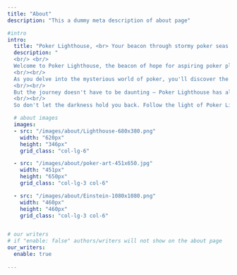 ```yaml
---
title: "About"
description: "This a dummy meta description of about page"

#intro
intro:
  title: "Poker Lighthouse, <br> Your beacon through stormy poker seas."
  description: "
  <br/> <br/>
  Welcome to Poker Lighthouse, the beacon of hope for aspiring poker players. Are you ready to navigate the rough waters of the poker world and emerge a skilled player? Look no further, as Poker Lighthouse is here to guide you on your journey.
  <br/><br/>
  As you delve into the mysterious world of poker, you'll discover the secrets to playing your cards right and mastering the game. With the help of Poker Lighthouse, you'll learn how to sharpen your intuition, make strategic decisions, and leave luck behind as you strive for victory.
  <br/><br/>
  But the journey doesn't have to be daunting – Poker Lighthouse has all the resources you need to get started on the right foot. With our LEGAL poker bot and comprehensive beginner's guide, you'll have all the tools you need to succeed.
  <br/><br/>
  So don't let the darkness hold you back. Follow the light of Poker Lighthouse and let us guide you to poker mastery. With our expert guidance and comprehensive resources, you'll be well on your way to becoming a skilled poker player in no time."

  # about images
  images:
  - src: "/images/about/Lighthouse-680x380.png"
    width: "620px"
    height: "346px"
    grid_class: "col-lg-6"

  - src: "/images/about/poker-art-451x650.jpg"
    width: "451px"
    height: "650px"
    grid_class: "col-lg-3 col-6"

  - src: "/images/about/Einstein-1080x1080.png"
    width: "460px"
    height: "460px"
    grid_class: "col-lg-3 col-6"


# our writers
# if "enable: false" authors/writers will not show on the about page
our_writers:
  enable: true
 
---
```

